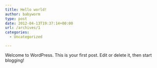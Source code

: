 ```yaml
---
title: Hello world!
author: babyworm
type: post
date: 2012-04-13T19:37:14+00:00
url: /archives/1
categories:
  - Uncategorized

---
```

Welcome to WordPress. This is your first post. Edit or delete it, then start blogging!